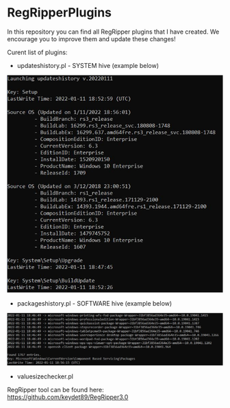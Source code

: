 # RegRipperPlugins

In this repository you can find all RegRipper plugins that I have created. We encourage you to improve them and update these changes!

Curent list of plugins:

- updateshistory.pl - SYSTEM hive (example below)

![alt text](https://github.com/gajos112/RegRipperPlugins/blob/main/Images/updateshistory_plugin.JPG?raw=true)


- packageshistory.pl - SOFTWARE hive (example below)

![alt text](https://github.com/gajos112/RegRipperPlugins/blob/main/Images/packageshistory_plugin.JPG?raw=true)

- valuesizechecker.pl

RegRipper tool can be found here: https://github.com/keydet89/RegRipper3.0
